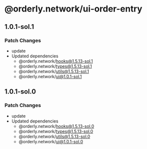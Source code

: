# @orderly.network/ui-order-entry

## 1.0.1-sol.1

### Patch Changes

- update
- Updated dependencies
  - @orderly.network/hooks@1.5.13-sol.1
  - @orderly.network/types@1.5.13-sol.1
  - @orderly.network/utils@1.5.13-sol.1
  - @orderly.network/ui@1.0.1-sol.1

## 1.0.1-sol.0

### Patch Changes

- update
- Updated dependencies
  - @orderly.network/hooks@1.5.13-sol.0
  - @orderly.network/types@1.5.13-sol.0
  - @orderly.network/utils@1.5.13-sol.0
  - @orderly.network/ui@1.0.1-sol.0
